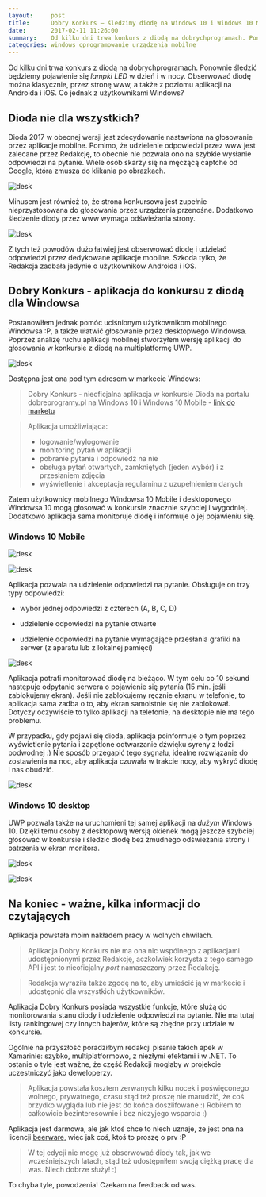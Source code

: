 ```yaml
---
layout:     post
title:      Dobry Konkurs — śledzimy diodę na Windows 10 i Windows 10 Mobile
date:       2017-02-11 11:26:00
summary:    Od kilku dni trwa konkurs z diodą na dobrychprogramach. Ponownie śledzić będziemy pojawienie się lampki LED w dzień i w nocy. Obserwować diodę można klasycznie, przez stronę www, a także z poziomu aplikacji na Androida i iOS. Co jednak z użytkownikami Windows?Dioda nie dla  wszystkich?Dioda 2017 w obecnej wersji jest zdecydowanie nastawiona na głosowanie przez aplikacje mobilne. Pomimo, że udziele...
categories: windows oprogramowanie urządzenia mobilne
---
```




Od kilku dni trwa [konkurs z diodą](https://konkurs.dobreprogramy.pl/) na dobrychprogramach. Ponownie śledzić będziemy pojawienie się  *lampki LED*  w dzień i w nocy. Obserwować diodę można klasycznie, przez stronę www, a także z poziomu aplikacji na Androida i iOS. Co jednak z użytkownikami Windows?


## Dioda nie dla  wszystkich?


Dioda 2017 w obecnej wersji jest zdecydowanie nastawiona na głosowanie przez aplikacje mobilne. Pomimo, że udzielenie odpowiedzi przez www jest zalecane przez Redakcję, to obecnie nie pozwala ono na szybkie wysłanie odpowiedzi na pytanie. Wiele osób skarży się na męczącą captche od Google, która zmusza do klikania po obrazkach. 


![desk](https://raw.githubusercontent.com/djfoxer/djfoxer.github.io/master/_img/2017-2-11-_24_/g_-_608x405_-_-_79130x20170210204057_0.PNG)


Minusem jest również to, że strona konkursowa jest zupełnie nieprzystosowana do głosowania przez urządzenia przenośne. Dodatkowo śledzenie diody przez www wymaga odświeżania strony.



![desk](https://raw.githubusercontent.com/djfoxer/djfoxer.github.io/master/_img/2017-2-11-_24_/g_-_608x405_-_-_79130x20170210204054_0.png)




Z tych też powodów dużo łatwiej jest obserwować diodę i udzielać odpowiedzi przez dedykowane aplikacje mobilne. Szkoda tylko, że Redakcja zadbała jedynie o użytkowników Androida i iOS. 


## Dobry Konkurs - aplikacja do konkursu z diodą  dla Windowsa


Postanowiłem jednak pomóc uciśnionym użytkownikom mobilnego Windowsa :P, a także ułatwić głosowanie przez desktopwego Windowsa. Poprzez analizę ruchu aplikacji mobilnej stworzyłem wersję aplikacji do głosowania w konkursie z diodą na multiplatformę UWP.


![desk](https://raw.githubusercontent.com/djfoxer/djfoxer.github.io/master/_img/2017-2-11-_24_/g_-_608x405_-_-_79130x20170210212035_0.PNG)



Dostępna jest ona pod tym adresem w markecie Windows:


> Dobry Konkurs - nieoficjalna aplikacja w konkursie Dioda na portalu dobreprogramy.pl na Windows 10 i Windows 10 Mobile - [link do marketu](https://www.microsoft.com/pl-pl/store/p/dobry-konkurs/9p2wmr76d2gm#)


> Aplikacja umożliwiająca:
> - logowanie/wylogowanie
> - monitoring pytań w aplikacji
> - pobranie pytania i odpowiedź na nie
> - obsługa pytań otwartych, zamkniętych (jeden wybór) i z przesłaniem zdjęcia
> - wyświetlenie i akceptacja regulaminu z uzupełnieniem danych

 Zatem użytkownicy mobilnego Windowsa 10 Mobile i desktopowego Windowsa 10 mogą głosować w konkursie znacznie szybciej i wygodniej. Dodatkowo aplikacja sama monitoruje diodę i informuje o jej pojawieniu się.


### Windows 10 Mobile



![desk](https://raw.githubusercontent.com/djfoxer/djfoxer.github.io/master/_img/2017-2-11-_24_/g_-_608x405_-_-_79130x20170210205017_0.png)



![desk](https://raw.githubusercontent.com/djfoxer/djfoxer.github.io/master/_img/2017-2-11-_24_/g_-_608x405_-_-_79130x20170210205023_0.png)


Aplikacja pozwala na udzielenie odpowiedzi na pytanie. Obsługuje on trzy typy odpowiedzi:


  * wybór jednej odpowiedzi z czterech (A, B, C, D)


  * udzielenie odpowiedzi na pytanie otwarte


  * udzielenie odpowiedzi na pytanie wymagające przesłania grafiki na serwer (z aparatu lub z lokalnej pamięci)






![desk](https://raw.githubusercontent.com/djfoxer/djfoxer.github.io/master/_img/2017-2-11-_24_/g_-_608x405_-_-_79130x20170210205024_0.png)


Aplikacja potrafi monitorować diodę na bieżąco. W tym celu co 10 sekund następuje odpytanie serwera o pojawienie się pytania (15 min. jeśli zablokujemy ekran). Jeśli nie zablokujemy ręcznie ekranu w telefonie, to aplikacja sama zadba o to, aby ekran samoistnie się nie zablokował. Dotyczy oczywiście to tylko aplikacji na telefonie, na desktopie nie ma tego problemu. 

W przypadku, gdy pojawi się dioda, aplikacja poinformuje o tym poprzez wyświetlenie pytania i zapętlone odtwarzanie dźwięku syreny z łodzi podwodnej :) Nie sposób przegapić tego sygnału, idealne rozwiązanie do zostawienia na noc, aby aplikacja czuwała w trakcie nocy, aby wykryć diodę i nas obudzić.


![desk](https://raw.githubusercontent.com/djfoxer/djfoxer.github.io/master/_img/2017-2-11-_24_/g_-_608x405_-_-_79130x20170210205024_1.png)



### Windows 10 desktop


UWP pozwala także na uruchomieni tej samej aplikacji na  *dużym*  Windows 10. Dzięki temu osoby z desktopową wersją okienek mogą jeszcze szybciej głosować w konkursie i śledzić diodę bez żmudnego odświeżania strony i patrzenia w ekran monitora.


![desk](https://raw.githubusercontent.com/djfoxer/djfoxer.github.io/master/_img/2017-2-11-_24_/g_-_608x405_-_-_79130x20170210204049_0.PNG)



![desk](https://raw.githubusercontent.com/djfoxer/djfoxer.github.io/master/_img/2017-2-11-_24_/g_-_608x405_-_-_79130x20170210204050_0.PNG)



## Na koniec - ważne, kilka informacji do czytających

Aplikacja powstała moim nakładem pracy w wolnych chwilach.


> Aplikacja Dobry Konkurs nie ma ona nic wspólnego z aplikacjami udostępnionymi przez Redakcję, aczkolwiek korzysta z tego samego API i jest to nieoficjalny  *port*  namaszczony przez Redakcję. 


> Redakcja wyraziła także zgodę na to, aby umieścić ją w markecie i udostępnić dla wszystkich użytkowników.

Aplikacja Dobry Konkurs posiada wszystkie funkcje, które służą do monitorowania stanu diody i udzielenie odpowiedzi na pytanie. Nie ma tutaj listy rankingowej czy innych bajerów, które są zbędne przy udziale w konkursie.

Ogólnie na przyszłość poradziłbym redakcji pisanie takich apek w Xamarinie: szybko, multiplatformowo, z niezłymi efektami i w .NET. To ostanie o tyle jest ważne, że część Redakcji mogłaby w projekcie uczestniczyć jako deweloperzy. 


> Aplikacja powstała kosztem zerwanych kilku nocek i poświęconego wolnego, prywatnego, czasu stąd też proszę nie marudzić, że coś brzydko wygląda lub nie jest do końca doszlifowane :) Robiłem to całkowicie bezinteresownie i bez niczyjego wsparcia :)

Aplikacja jest darmowa, ale jak ktoś chce to niech uznaje, że jest ona na licencji [beerware](https://pl.wikipedia.org/wiki/Beerware), więc jak coś, ktoś to proszę o prv :P 


> W tej edycji nie mogę już obserwować diody tak, jak we wcześniejszych latach, stąd też udostępniłem swoją ciężką pracę dla was. Niech dobrze służy! :)

To chyba tyle, powodzenia! Czekam na feedback od was. 


